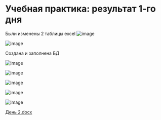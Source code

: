 # Учебная практика: результат 1-го дня
Были изменены 2 таблицы excel
![image](https://user-images.githubusercontent.com/104072166/222162633-b8c3db64-b4c4-4f85-973e-36570f9423dd.png)

![image](https://user-images.githubusercontent.com/104072166/222162749-503db621-79c2-459a-bdf9-9617d06f7bc1.png)

Создана и заполнена БД

![image](https://user-images.githubusercontent.com/104072166/222163797-3279a7aa-2901-4662-af34-aa1979dac62e.png)

![image](https://user-images.githubusercontent.com/104072166/222163911-43bcf742-35a6-4691-8a8f-259b50de3624.png)

![image](https://user-images.githubusercontent.com/104072166/222163972-e29907d7-9481-4cd6-8210-f0fff35fa365.png)

![image](https://user-images.githubusercontent.com/104072166/222164055-850906a6-0127-44ce-9c37-23d8212093ec.png)

![image](https://user-images.githubusercontent.com/104072166/222164112-879b6e3d-d2f2-4b86-a6e9-f57f0024144a.png)

[День 2.docx](https://github.com/PolkovnikovaA/UP_1_2023/files/10924414/2.docx)
